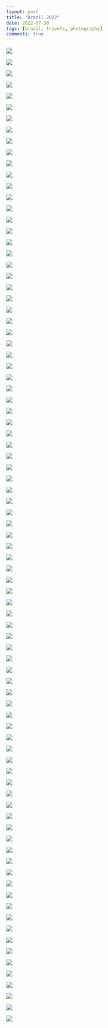 ```yaml
---
layout: post
title: "Brazil 2022"
date: 2022-07-30
tags: [brazil, travels, photography]
comments: true
---
```

<div class="thumbnail-grid">

<a href="{{ site.url }}/images/posts/2022/2022-07-30-brazil/dsc_4100.jpg"><img src="{{ site.url }}/images/posts/2022/2022-07-30-brazil/dsc_4100.jpg" class="thumbnail"></a>

<a href="{{ site.url }}/images/posts/2022/2022-07-30-brazil/dsc_4105.jpg"><img src="{{ site.url }}/images/posts/2022/2022-07-30-brazil/dsc_4105.jpg" class="thumbnail"></a>

<a href="{{ site.url }}/images/posts/2022/2022-07-30-brazil/dsc_4109.jpg"><img src="{{ site.url }}/images/posts/2022/2022-07-30-brazil/dsc_4109.jpg" class="thumbnail"></a>

<a href="{{ site.url }}/images/posts/2022/2022-07-30-brazil/dsc_4115.jpg"><img src="{{ site.url }}/images/posts/2022/2022-07-30-brazil/dsc_4115.jpg" class="thumbnail"></a>

<a href="{{ site.url }}/images/posts/2022/2022-07-30-brazil/dsc_4123.jpg"><img src="{{ site.url }}/images/posts/2022/2022-07-30-brazil/dsc_4123.jpg" class="thumbnail"></a>

<a href="{{ site.url }}/images/posts/2022/2022-07-30-brazil/dsc_4126.jpg"><img src="{{ site.url }}/images/posts/2022/2022-07-30-brazil/dsc_4126.jpg" class="thumbnail"></a>

<a href="{{ site.url }}/images/posts/2022/2022-07-30-brazil/dsc_4129.jpg"><img src="{{ site.url }}/images/posts/2022/2022-07-30-brazil/dsc_4129.jpg" class="thumbnail"></a>

<a href="{{ site.url }}/images/posts/2022/2022-07-30-brazil/dsc_4136.jpg"><img src="{{ site.url }}/images/posts/2022/2022-07-30-brazil/dsc_4136.jpg" class="thumbnail"></a>

<a href="{{ site.url }}/images/posts/2022/2022-07-30-brazil/dsc_4145.jpg"><img src="{{ site.url }}/images/posts/2022/2022-07-30-brazil/dsc_4145.jpg" class="thumbnail"></a>

<a href="{{ site.url }}/images/posts/2022/2022-07-30-brazil/dsc_4146.jpg"><img src="{{ site.url }}/images/posts/2022/2022-07-30-brazil/dsc_4146.jpg" class="thumbnail"></a>

<a href="{{ site.url }}/images/posts/2022/2022-07-30-brazil/dsc_4157.jpg"><img src="{{ site.url }}/images/posts/2022/2022-07-30-brazil/dsc_4157.jpg" class="thumbnail"></a>

<a href="{{ site.url }}/images/posts/2022/2022-07-30-brazil/dsc_4169.jpg"><img src="{{ site.url }}/images/posts/2022/2022-07-30-brazil/dsc_4169.jpg" class="thumbnail"></a>

<a href="{{ site.url }}/images/posts/2022/2022-07-30-brazil/dsc_4171.jpg"><img src="{{ site.url }}/images/posts/2022/2022-07-30-brazil/dsc_4171.jpg" class="thumbnail"></a>

<a href="{{ site.url }}/images/posts/2022/2022-07-30-brazil/dsc_4172.jpg"><img src="{{ site.url }}/images/posts/2022/2022-07-30-brazil/dsc_4172.jpg" class="thumbnail"></a>

<a href="{{ site.url }}/images/posts/2022/2022-07-30-brazil/dsc_4187.jpg"><img src="{{ site.url }}/images/posts/2022/2022-07-30-brazil/dsc_4187.jpg" class="thumbnail"></a>

<a href="{{ site.url }}/images/posts/2022/2022-07-30-brazil/dsc_4192.jpg"><img src="{{ site.url }}/images/posts/2022/2022-07-30-brazil/dsc_4192.jpg" class="thumbnail"></a>

<a href="{{ site.url }}/images/posts/2022/2022-07-30-brazil/dsc_4193.jpg"><img src="{{ site.url }}/images/posts/2022/2022-07-30-brazil/dsc_4193.jpg" class="thumbnail"></a>

<a href="{{ site.url }}/images/posts/2022/2022-07-30-brazil/dsc_4196.jpg"><img src="{{ site.url }}/images/posts/2022/2022-07-30-brazil/dsc_4196.jpg" class="thumbnail"></a>

<a href="{{ site.url }}/images/posts/2022/2022-07-30-brazil/dsc_4208.jpg"><img src="{{ site.url }}/images/posts/2022/2022-07-30-brazil/dsc_4208.jpg" class="thumbnail"></a>

<a href="{{ site.url }}/images/posts/2022/2022-07-30-brazil/dsc_4213.jpg"><img src="{{ site.url }}/images/posts/2022/2022-07-30-brazil/dsc_4213.jpg" class="thumbnail"></a>

<a href="{{ site.url }}/images/posts/2022/2022-07-30-brazil/dsc_4218.jpg"><img src="{{ site.url }}/images/posts/2022/2022-07-30-brazil/dsc_4218.jpg" class="thumbnail"></a>

<a href="{{ site.url }}/images/posts/2022/2022-07-30-brazil/dsc_4224.jpg"><img src="{{ site.url }}/images/posts/2022/2022-07-30-brazil/dsc_4224.jpg" class="thumbnail"></a>

<a href="{{ site.url }}/images/posts/2022/2022-07-30-brazil/dsc_4227.jpg"><img src="{{ site.url }}/images/posts/2022/2022-07-30-brazil/dsc_4227.jpg" class="thumbnail"></a>

<a href="{{ site.url }}/images/posts/2022/2022-07-30-brazil/dsc_4230.jpg"><img src="{{ site.url }}/images/posts/2022/2022-07-30-brazil/dsc_4230.jpg" class="thumbnail"></a>

<a href="{{ site.url }}/images/posts/2022/2022-07-30-brazil/dsc_4248.jpg"><img src="{{ site.url }}/images/posts/2022/2022-07-30-brazil/dsc_4248.jpg" class="thumbnail"></a>

<a href="{{ site.url }}/images/posts/2022/2022-07-30-brazil/dsc_4253.jpg"><img src="{{ site.url }}/images/posts/2022/2022-07-30-brazil/dsc_4253.jpg" class="thumbnail"></a>

<a href="{{ site.url }}/images/posts/2022/2022-07-30-brazil/dsc_4255.jpg"><img src="{{ site.url }}/images/posts/2022/2022-07-30-brazil/dsc_4255.jpg" class="thumbnail"></a>

<a href="{{ site.url }}/images/posts/2022/2022-07-30-brazil/dsc_4256.jpg"><img src="{{ site.url }}/images/posts/2022/2022-07-30-brazil/dsc_4256.jpg" class="thumbnail"></a>

<a href="{{ site.url }}/images/posts/2022/2022-07-30-brazil/dsc_4266.jpg"><img src="{{ site.url }}/images/posts/2022/2022-07-30-brazil/dsc_4266.jpg" class="thumbnail"></a>

<a href="{{ site.url }}/images/posts/2022/2022-07-30-brazil/dsc_4267.jpg"><img src="{{ site.url }}/images/posts/2022/2022-07-30-brazil/dsc_4267.jpg" class="thumbnail"></a>

<a href="{{ site.url }}/images/posts/2022/2022-07-30-brazil/dsc_4271.jpg"><img src="{{ site.url }}/images/posts/2022/2022-07-30-brazil/dsc_4271.jpg" class="thumbnail"></a>

<a href="{{ site.url }}/images/posts/2022/2022-07-30-brazil/dsc_4292.jpg"><img src="{{ site.url }}/images/posts/2022/2022-07-30-brazil/dsc_4292.jpg" class="thumbnail"></a>

<a href="{{ site.url }}/images/posts/2022/2022-07-30-brazil/dsc_4302.jpg"><img src="{{ site.url }}/images/posts/2022/2022-07-30-brazil/dsc_4302.jpg" class="thumbnail"></a>

<a href="{{ site.url }}/images/posts/2022/2022-07-30-brazil/dsc_4313.jpg"><img src="{{ site.url }}/images/posts/2022/2022-07-30-brazil/dsc_4313.jpg" class="thumbnail"></a>

<a href="{{ site.url }}/images/posts/2022/2022-07-30-brazil/dsc_4316.jpg"><img src="{{ site.url }}/images/posts/2022/2022-07-30-brazil/dsc_4316.jpg" class="thumbnail"></a>

<a href="{{ site.url }}/images/posts/2022/2022-07-30-brazil/dsc_4323.jpg"><img src="{{ site.url }}/images/posts/2022/2022-07-30-brazil/dsc_4323.jpg" class="thumbnail"></a>

<a href="{{ site.url }}/images/posts/2022/2022-07-30-brazil/dsc_4326.jpg"><img src="{{ site.url }}/images/posts/2022/2022-07-30-brazil/dsc_4326.jpg" class="thumbnail"></a>

<a href="{{ site.url }}/images/posts/2022/2022-07-30-brazil/dsc_4332.jpg"><img src="{{ site.url }}/images/posts/2022/2022-07-30-brazil/dsc_4332.jpg" class="thumbnail"></a>

<a href="{{ site.url }}/images/posts/2022/2022-07-30-brazil/dsc_4335.jpg"><img src="{{ site.url }}/images/posts/2022/2022-07-30-brazil/dsc_4335.jpg" class="thumbnail"></a>

<a href="{{ site.url }}/images/posts/2022/2022-07-30-brazil/dsc_4342.jpg"><img src="{{ site.url }}/images/posts/2022/2022-07-30-brazil/dsc_4342.jpg" class="thumbnail"></a>

<a href="{{ site.url }}/images/posts/2022/2022-07-30-brazil/dsc_4352.jpg"><img src="{{ site.url }}/images/posts/2022/2022-07-30-brazil/dsc_4352.jpg" class="thumbnail"></a>

<a href="{{ site.url }}/images/posts/2022/2022-07-30-brazil/dsc_4354.jpg"><img src="{{ site.url }}/images/posts/2022/2022-07-30-brazil/dsc_4354.jpg" class="thumbnail"></a>

<a href="{{ site.url }}/images/posts/2022/2022-07-30-brazil/dsc_4357.jpg"><img src="{{ site.url }}/images/posts/2022/2022-07-30-brazil/dsc_4357.jpg" class="thumbnail"></a>

<a href="{{ site.url }}/images/posts/2022/2022-07-30-brazil/dsc_4365.jpg"><img src="{{ site.url }}/images/posts/2022/2022-07-30-brazil/dsc_4365.jpg" class="thumbnail"></a>

<a href="{{ site.url }}/images/posts/2022/2022-07-30-brazil/dsc_4369.jpg"><img src="{{ site.url }}/images/posts/2022/2022-07-30-brazil/dsc_4369.jpg" class="thumbnail"></a>

<a href="{{ site.url }}/images/posts/2022/2022-07-30-brazil/dsc_4371.jpg"><img src="{{ site.url }}/images/posts/2022/2022-07-30-brazil/dsc_4371.jpg" class="thumbnail"></a>

<a href="{{ site.url }}/images/posts/2022/2022-07-30-brazil/dsc_4376.jpg"><img src="{{ site.url }}/images/posts/2022/2022-07-30-brazil/dsc_4376.jpg" class="thumbnail"></a>

<a href="{{ site.url }}/images/posts/2022/2022-07-30-brazil/dsc_4378.jpg"><img src="{{ site.url }}/images/posts/2022/2022-07-30-brazil/dsc_4378.jpg" class="thumbnail"></a>

<a href="{{ site.url }}/images/posts/2022/2022-07-30-brazil/dsc_4379.jpg"><img src="{{ site.url }}/images/posts/2022/2022-07-30-brazil/dsc_4379.jpg" class="thumbnail"></a>

<a href="{{ site.url }}/images/posts/2022/2022-07-30-brazil/dsc_4398.jpg"><img src="{{ site.url }}/images/posts/2022/2022-07-30-brazil/dsc_4398.jpg" class="thumbnail"></a>

<a href="{{ site.url }}/images/posts/2022/2022-07-30-brazil/dsc_4411.jpg"><img src="{{ site.url }}/images/posts/2022/2022-07-30-brazil/dsc_4411.jpg" class="thumbnail"></a>

<a href="{{ site.url }}/images/posts/2022/2022-07-30-brazil/dsc_4420.jpg"><img src="{{ site.url }}/images/posts/2022/2022-07-30-brazil/dsc_4420.jpg" class="thumbnail"></a>

<a href="{{ site.url }}/images/posts/2022/2022-07-30-brazil/dsc_4427.jpg"><img src="{{ site.url }}/images/posts/2022/2022-07-30-brazil/dsc_4427.jpg" class="thumbnail"></a>

<a href="{{ site.url }}/images/posts/2022/2022-07-30-brazil/dsc_4428.jpg"><img src="{{ site.url }}/images/posts/2022/2022-07-30-brazil/dsc_4428.jpg" class="thumbnail"></a>

<a href="{{ site.url }}/images/posts/2022/2022-07-30-brazil/dsc_4430.jpg"><img src="{{ site.url }}/images/posts/2022/2022-07-30-brazil/dsc_4430.jpg" class="thumbnail"></a>

<a href="{{ site.url }}/images/posts/2022/2022-07-30-brazil/dsc_4435.jpg"><img src="{{ site.url }}/images/posts/2022/2022-07-30-brazil/dsc_4435.jpg" class="thumbnail"></a>

<a href="{{ site.url }}/images/posts/2022/2022-07-30-brazil/dsc_4437.jpg"><img src="{{ site.url }}/images/posts/2022/2022-07-30-brazil/dsc_4437.jpg" class="thumbnail"></a>

<a href="{{ site.url }}/images/posts/2022/2022-07-30-brazil/dsc_4439.jpg"><img src="{{ site.url }}/images/posts/2022/2022-07-30-brazil/dsc_4439.jpg" class="thumbnail"></a>

<a href="{{ site.url }}/images/posts/2022/2022-07-30-brazil/dsc_4443.jpg"><img src="{{ site.url }}/images/posts/2022/2022-07-30-brazil/dsc_4443.jpg" class="thumbnail"></a>

<a href="{{ site.url }}/images/posts/2022/2022-07-30-brazil/dsc_4447.jpg"><img src="{{ site.url }}/images/posts/2022/2022-07-30-brazil/dsc_4447.jpg" class="thumbnail"></a>

<a href="{{ site.url }}/images/posts/2022/2022-07-30-brazil/dsc_4451.jpg"><img src="{{ site.url }}/images/posts/2022/2022-07-30-brazil/dsc_4451.jpg" class="thumbnail"></a>

<a href="{{ site.url }}/images/posts/2022/2022-07-30-brazil/dsc_4482.jpg"><img src="{{ site.url }}/images/posts/2022/2022-07-30-brazil/dsc_4482.jpg" class="thumbnail"></a>

<a href="{{ site.url }}/images/posts/2022/2022-07-30-brazil/dsc_4484.jpg"><img src="{{ site.url }}/images/posts/2022/2022-07-30-brazil/dsc_4484.jpg" class="thumbnail"></a>

<a href="{{ site.url }}/images/posts/2022/2022-07-30-brazil/dsc_4487.jpg"><img src="{{ site.url }}/images/posts/2022/2022-07-30-brazil/dsc_4487.jpg" class="thumbnail"></a>

<a href="{{ site.url }}/images/posts/2022/2022-07-30-brazil/dsc_4497.jpg"><img src="{{ site.url }}/images/posts/2022/2022-07-30-brazil/dsc_4497.jpg" class="thumbnail"></a>

<a href="{{ site.url }}/images/posts/2022/2022-07-30-brazil/dsc_4508.jpg"><img src="{{ site.url }}/images/posts/2022/2022-07-30-brazil/dsc_4508.jpg" class="thumbnail"></a>

<a href="{{ site.url }}/images/posts/2022/2022-07-30-brazil/dsc_4514.jpg"><img src="{{ site.url }}/images/posts/2022/2022-07-30-brazil/dsc_4514.jpg" class="thumbnail"></a>

<a href="{{ site.url }}/images/posts/2022/2022-07-30-brazil/dsc_4518.jpg"><img src="{{ site.url }}/images/posts/2022/2022-07-30-brazil/dsc_4518.jpg" class="thumbnail"></a>

<a href="{{ site.url }}/images/posts/2022/2022-07-30-brazil/dsc_4521.jpg"><img src="{{ site.url }}/images/posts/2022/2022-07-30-brazil/dsc_4521.jpg" class="thumbnail"></a>

<a href="{{ site.url }}/images/posts/2022/2022-07-30-brazil/dsc_4533.jpg"><img src="{{ site.url }}/images/posts/2022/2022-07-30-brazil/dsc_4533.jpg" class="thumbnail"></a>

<a href="{{ site.url }}/images/posts/2022/2022-07-30-brazil/dsc_4534.jpg"><img src="{{ site.url }}/images/posts/2022/2022-07-30-brazil/dsc_4534.jpg" class="thumbnail"></a>

<a href="{{ site.url }}/images/posts/2022/2022-07-30-brazil/dsc_4541.jpg"><img src="{{ site.url }}/images/posts/2022/2022-07-30-brazil/dsc_4541.jpg" class="thumbnail"></a>

<a href="{{ site.url }}/images/posts/2022/2022-07-30-brazil/dsc_4551.jpg"><img src="{{ site.url }}/images/posts/2022/2022-07-30-brazil/dsc_4551.jpg" class="thumbnail"></a>

<a href="{{ site.url }}/images/posts/2022/2022-07-30-brazil/dsc_4553.jpg"><img src="{{ site.url }}/images/posts/2022/2022-07-30-brazil/dsc_4553.jpg" class="thumbnail"></a>

<a href="{{ site.url }}/images/posts/2022/2022-07-30-brazil/dsc_4555.jpg"><img src="{{ site.url }}/images/posts/2022/2022-07-30-brazil/dsc_4555.jpg" class="thumbnail"></a>

<a href="{{ site.url }}/images/posts/2022/2022-07-30-brazil/dsc_4559.jpg"><img src="{{ site.url }}/images/posts/2022/2022-07-30-brazil/dsc_4559.jpg" class="thumbnail"></a>

<a href="{{ site.url }}/images/posts/2022/2022-07-30-brazil/dsc_4561.jpg"><img src="{{ site.url }}/images/posts/2022/2022-07-30-brazil/dsc_4561.jpg" class="thumbnail"></a>

<a href="{{ site.url }}/images/posts/2022/2022-07-30-brazil/dsc_4576.jpg"><img src="{{ site.url }}/images/posts/2022/2022-07-30-brazil/dsc_4576.jpg" class="thumbnail"></a>

<a href="{{ site.url }}/images/posts/2022/2022-07-30-brazil/dsc_4578.jpg"><img src="{{ site.url }}/images/posts/2022/2022-07-30-brazil/dsc_4578.jpg" class="thumbnail"></a>

<a href="{{ site.url }}/images/posts/2022/2022-07-30-brazil/dsc_4579.jpg"><img src="{{ site.url }}/images/posts/2022/2022-07-30-brazil/dsc_4579.jpg" class="thumbnail"></a>

<a href="{{ site.url }}/images/posts/2022/2022-07-30-brazil/dsc_4580.jpg"><img src="{{ site.url }}/images/posts/2022/2022-07-30-brazil/dsc_4580.jpg" class="thumbnail"></a>

<a href="{{ site.url }}/images/posts/2022/2022-07-30-brazil/dsc_4581.jpg"><img src="{{ site.url }}/images/posts/2022/2022-07-30-brazil/dsc_4581.jpg" class="thumbnail"></a>

<a href="{{ site.url }}/images/posts/2022/2022-07-30-brazil/dsc_4582.jpg"><img src="{{ site.url }}/images/posts/2022/2022-07-30-brazil/dsc_4582.jpg" class="thumbnail"></a>

<a href="{{ site.url }}/images/posts/2022/2022-07-30-brazil/dsc_4584.jpg"><img src="{{ site.url }}/images/posts/2022/2022-07-30-brazil/dsc_4584.jpg" class="thumbnail"></a>

<a href="{{ site.url }}/images/posts/2022/2022-07-30-brazil/dsc_4585.jpg"><img src="{{ site.url }}/images/posts/2022/2022-07-30-brazil/dsc_4585.jpg" class="thumbnail"></a>

<a href="{{ site.url }}/images/posts/2022/2022-07-30-brazil/dsc_4588.jpg"><img src="{{ site.url }}/images/posts/2022/2022-07-30-brazil/dsc_4588.jpg" class="thumbnail"></a>

<a href="{{ site.url }}/images/posts/2022/2022-07-30-brazil/dsc_4591.jpg"><img src="{{ site.url }}/images/posts/2022/2022-07-30-brazil/dsc_4591.jpg" class="thumbnail"></a>

</div>